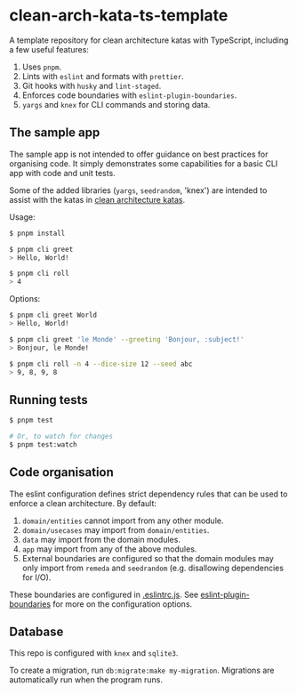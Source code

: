 # clean-arch-kata-ts-template

A template repository for clean architecture katas with TypeScript, including a few useful features:

1. Uses `pnpm`.
2. Lints with `eslint` and formats with `prettier`.
3. Git hooks with `husky` and `lint-staged`.
4. Enforces code boundaries with `eslint-plugin-boundaries`.
5. `yargs` and `knex` for CLI commands and storing data.

## The sample app

The sample app is not intended to offer guidance on best practices for organising code. It simply demonstrates some capabilities for a basic CLI app with code and unit tests.

Some of the added libraries (`yargs`, `seedrandom`, 'knex') are intended to assist with the katas in [clean architecture katas](https://github.com/jbrunton/clean-arch-katas).

Usage:

```bash
$ pnpm install

$ pnpm cli greet
> Hello, World!

$ pnpm cli roll
> 4
```

Options:

```bash
$ pnpm cli greet World
> Hello, World!

$ pnpm cli greet 'le Monde' --greeting 'Bonjour, :subject!'
> Bonjour, le Monde!

$ pnpm cli roll -n 4 --dice-size 12 --seed abc
> 9, 8, 9, 8
```

## Running tests

```bash
$ pnpm test

# Or, to watch for changes
$ pnpm test:watch
```

## Code organisation

The eslint configuration defines strict dependency rules that can be used to enforce a clean architecture. By default:

1. `domain/entities` cannot import from any other module.
2. `domain/usecases` may import from `domain/entities`.
3. `data` may import from the domain modules.
4. `app` may import from any of the above modules.
5. External boundaries are configured so that the domain modules may only import from `remeda` and `seedrandom` (e.g. disallowing dependencies for I/O).

These boundaries are configured in [.eslintrc.js](https://github.com/jbrunton/node-typescript-template/blob/main/.eslintrc.js). See [eslint-plugin-boundaries](https://github.com/javierbrea/eslint-plugin-boundaries) for more on the configuration options.

## Database

This repo is configured with `knex` and `sqlite3`.

To create a migration, run `db:migrate:make my-migration`. Migrations are automatically run when the program runs.
